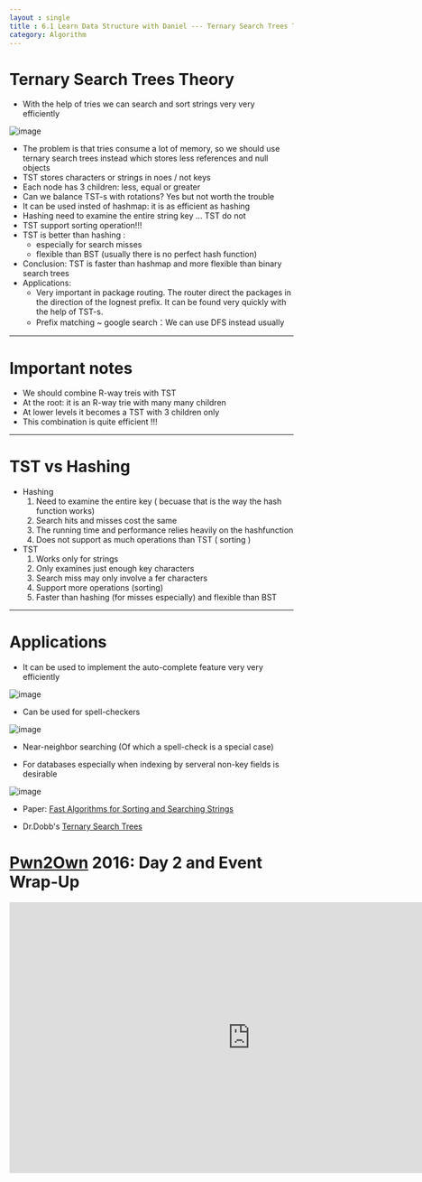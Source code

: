 ```yaml
---
layout : single
title : 6.1 Learn Data Structure with Daniel --- Ternary Search Trees Theory
category: Algorithm
---
```


<script type="text/javascript" async
  src="https://cdn.mathjax.org/mathjax/latest/MathJax.js?config=TeX-MML-AM_CHTML">
</script>

# Ternary Search Trees Theory

- With the help of tries we can search and sort strings very very efficiently

![image](http://p1.bpimg.com/567571/ab8435fc783967f9.png)

- The problem is that tries consume a lot of memory, so we should use ternary search trees instead which stores less references and null objects
- TST stores characters or strings in noes / not keys
- Each node has 3 children: less, equal or greater
- Can we balance TST-s with rotations? Yes but not worth the trouble
- It can be used insted of hashmap: it is as efficient as hashing
- Hashing need to examine the entire string key ... TST do not
- TST support sorting operation!!!
- TST is better than hashing :
    - especially for search misses
    - flexible than BST (usually there is no perfect hash function)
- Conclusion: TST is faster than hashmap and more flexible than binary search trees
- Applications:
    - Very important in package routing. The router direct the packages in the direction of the lognest prefix. It can be found very quickly with the help of TST-s.
    - Prefix matching ~ google search：We can use DFS instead usually

---

# Important notes

- We should combine R-way treis with TST
- At the root: it is an R-way trie with many many children
- At lower levels it becomes a TST with 3 children only
- This combination is quite efficient !!!

---

# TST vs Hashing

- Hashing
    1. Need to examine the entire key ( becuase that is the way the hash function works)
    2. Search hits and misses cost the same
    3. The running time and performance relies heavily on the hashfunction
    4. Does not support as much operations than TST ( sorting )
- TST
    1. Works only for strings
    2. Only examines just enough key characters
    3. Search miss may only involve a fer characters
    4. Support more operations (sorting)
    5. Faster than hashing (for misses especially) and flexible than BST

---

# Applications

- It can be used to implement the auto-complete feature very very efficiently

![image](http://i1.piimg.com/567571/f0b97a40272dea7a.png)

- Can be used for spell-checkers

![image](http://i1.piimg.com/567571/626be11492adc9a4.png)

- Near-neighbor searching (Of which a spell-check is a special case)

- For databases especially when indexing by serveral non-key fields is desirable

![image](http://i1.piimg.com/567571/ca3b0d29a0849651.png)



- Paper: [Fast Algorithms for Sorting and Searching Strings](http://www.cs.princeton.edu/~rs/strings/)

- Dr.Dobb's [Ternary Search Trees](http://www.drdobbs.com/database/ternary-search-trees/184410528)



# [Pwn2Own](https://en.wikipedia.org/wiki/Pwn2Own) 2016: Day 2 and Event Wrap-Up

<div style="max-width:640px; margin:0 auto 10px;" >
<div
style="position: relative;
width:100%;
padding-bottom:56.25%;
height:0;">

<iframe width="854" height="480" src="https://www.youtube.com/embed/Sh8pveFv2DI" frameborder="0" allowfullscreen></iframe>

</div>
</div>
